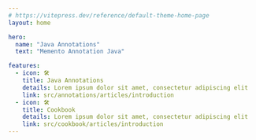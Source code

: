 ```yaml
---
# https://vitepress.dev/reference/default-theme-home-page
layout: home

hero:
  name: "Java Annotations"
  text: "Memento Annotation Java"

features:
  - icon: 🛠️
    title: Java Annotations
    details: Lorem ipsum dolor sit amet, consectetur adipiscing elit
    link: src/annotations/articles/introduction
  - icon: 🛠️
    title: Cookbook
    details: Lorem ipsum dolor sit amet, consectetur adipiscing elit
    link: src/cookbook/articles/introduction
---
```

